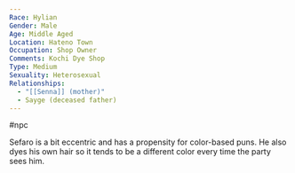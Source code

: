 ```yaml
---
Race: Hylian
Gender: Male
Age: Middle Aged
Location: Hateno Town
Occupation: Shop Owner
Comments: Kochi Dye Shop
Type: Medium
Sexuality: Heterosexual
Relationships:
  - "[[Senna]] (mother)"
  - Sayge (deceased father)
---
```

#npc 

Sefaro is a bit eccentric and has a propensity for color-based puns. He also dyes his own hair so it tends to be a different color every time the party sees him.
